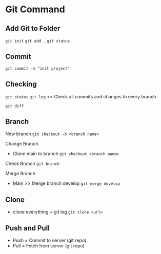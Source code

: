# Git Command

## Add Git to Folder
`git init`
`git add .`
`git status`

## Commit
`git commit -m "init project"`

## Checking
`git status`
`git log` << Check all commits and changes to every branch

`git diff`

## Branch
New branch
`git checkout -b <branch name>`

Change Branch
- Clone main to branch
`git checkout <branch name>`

Check Branch
`git branch`

Merge Branch
- Main >> Merge branch develop
`git merge develop`


## Clone
- clone everything + git log
`git clone <url>` 

## Push and Pull
- Push = Commit to server (git repo)
- Pull = Fetch from server (git repo)